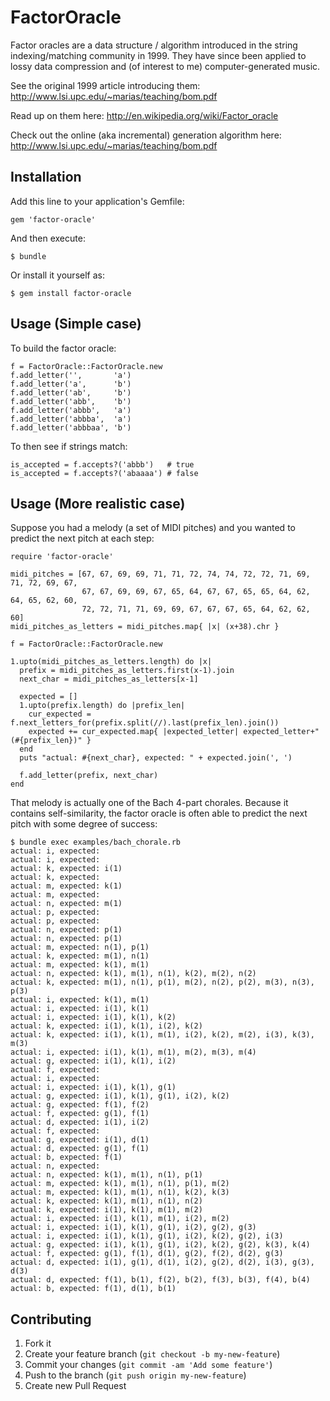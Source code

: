 # FactorOracle

Factor oracles are a data structure / algorithm introduced in the string 
indexing/matching community in 1999.  They have since been applied to lossy data 
compression and (of interest to me) computer-generated music.

See the original 1999 article introducing them: <http://www.lsi.upc.edu/~marias/teaching/bom.pdf>

Read up on them here: <http://en.wikipedia.org/wiki/Factor_oracle>

Check out the online (aka incremental) generation algorithm here: <http://www.lsi.upc.edu/~marias/teaching/bom.pdf>

## Installation

Add this line to your application's Gemfile:

    gem 'factor-oracle'

And then execute:

    $ bundle

Or install it yourself as:

    $ gem install factor-oracle

## Usage (Simple case)

To build the factor oracle:

    f = FactorOracle::FactorOracle.new
    f.add_letter('',       'a')
    f.add_letter('a',      'b')
    f.add_letter('ab',     'b')
    f.add_letter('abb',    'b')
    f.add_letter('abbb',   'a')
    f.add_letter('abbba',  'a')
    f.add_letter('abbbaa', 'b')

To then see if strings match:

    is_accepted = f.accepts?('abbb')   # true
    is_accepted = f.accepts?('abaaaa') # false

## Usage (More realistic case)

Suppose you had a melody (a set of MIDI pitches) and you wanted to predict the next pitch at each step:

    require 'factor-oracle'
    
    midi_pitches = [67, 67, 69, 69, 71, 71, 72, 74, 74, 72, 72, 71, 69, 71, 72, 69, 67,
                    67, 67, 69, 69, 67, 65, 64, 67, 67, 65, 65, 64, 62, 64, 65, 62, 60,
                    72, 72, 71, 71, 69, 69, 67, 67, 67, 65, 64, 62, 62, 60]
    midi_pitches_as_letters = midi_pitches.map{ |x| (x+38).chr }
    
    f = FactorOracle::FactorOracle.new
    
    1.upto(midi_pitches_as_letters.length) do |x|
      prefix = midi_pitches_as_letters.first(x-1).join
      next_char = midi_pitches_as_letters[x-1]
    
      expected = []
      1.upto(prefix.length) do |prefix_len|
        cur_expected = f.next_letters_for(prefix.split(//).last(prefix_len).join())
        expected += cur_expected.map{ |expected_letter| expected_letter+"(#{prefix_len})" }
      end
      puts "actual: #{next_char}, expected: " + expected.join(', ')
    
      f.add_letter(prefix, next_char)
    end

That melody is actually one of the Bach 4-part chorales. Because it contains self-similarity, the factor oracle is often able to predict the next pitch with some degree of success:

    $ bundle exec examples/bach_chorale.rb 
    actual: i, expected: 
    actual: i, expected: 
    actual: k, expected: i(1)
    actual: k, expected: 
    actual: m, expected: k(1)
    actual: m, expected: 
    actual: n, expected: m(1)
    actual: p, expected: 
    actual: p, expected: 
    actual: n, expected: p(1)
    actual: n, expected: p(1)
    actual: m, expected: n(1), p(1)
    actual: k, expected: m(1), n(1)
    actual: m, expected: k(1), m(1)
    actual: n, expected: k(1), m(1), n(1), k(2), m(2), n(2)
    actual: k, expected: m(1), n(1), p(1), m(2), n(2), p(2), m(3), n(3), p(3)
    actual: i, expected: k(1), m(1)
    actual: i, expected: i(1), k(1)
    actual: i, expected: i(1), k(1), k(2)
    actual: k, expected: i(1), k(1), i(2), k(2)
    actual: k, expected: i(1), k(1), m(1), i(2), k(2), m(2), i(3), k(3), m(3)
    actual: i, expected: i(1), k(1), m(1), m(2), m(3), m(4)
    actual: g, expected: i(1), k(1), i(2)
    actual: f, expected: 
    actual: i, expected: 
    actual: i, expected: i(1), k(1), g(1)
    actual: g, expected: i(1), k(1), g(1), i(2), k(2)
    actual: g, expected: f(1), f(2)
    actual: f, expected: g(1), f(1)
    actual: d, expected: i(1), i(2)
    actual: f, expected: 
    actual: g, expected: i(1), d(1)
    actual: d, expected: g(1), f(1)
    actual: b, expected: f(1)
    actual: n, expected: 
    actual: n, expected: k(1), m(1), n(1), p(1)
    actual: m, expected: k(1), m(1), n(1), p(1), m(2)
    actual: m, expected: k(1), m(1), n(1), k(2), k(3)
    actual: k, expected: k(1), m(1), n(1), n(2)
    actual: k, expected: i(1), k(1), m(1), m(2)
    actual: i, expected: i(1), k(1), m(1), i(2), m(2)
    actual: i, expected: i(1), k(1), g(1), i(2), g(2), g(3)
    actual: i, expected: i(1), k(1), g(1), i(2), k(2), g(2), i(3)
    actual: g, expected: i(1), k(1), g(1), i(2), k(2), g(2), k(3), k(4)
    actual: f, expected: g(1), f(1), d(1), g(2), f(2), d(2), g(3)
    actual: d, expected: i(1), g(1), d(1), i(2), g(2), d(2), i(3), g(3), d(3)
    actual: d, expected: f(1), b(1), f(2), b(2), f(3), b(3), f(4), b(4)
    actual: b, expected: f(1), d(1), b(1)
    
## Contributing

1. Fork it
2. Create your feature branch (`git checkout -b my-new-feature`)
3. Commit your changes (`git commit -am 'Add some feature'`)
4. Push to the branch (`git push origin my-new-feature`)
5. Create new Pull Request



